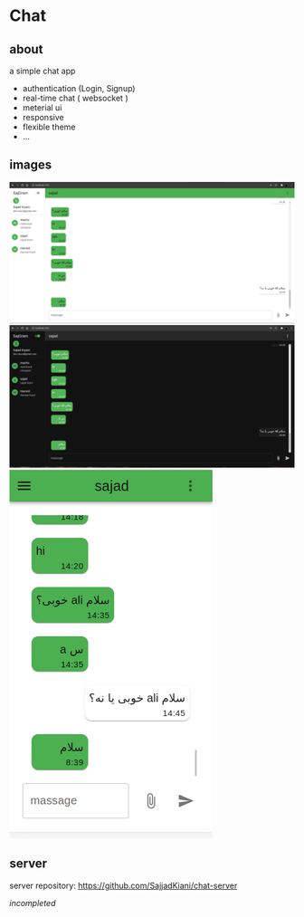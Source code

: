 # Chat 

## about 

a simple chat app

+ authentication (Login, Signup)
+ real-time chat ( websocket )
+ meterial ui
+ responsive
+ flexible theme
+ ...

## images

<img src='/pics/1.png' with='70%' />
<img src='/pics/2.png' with='70%' />
<img src='/pics/3.png' with='70%' />

## server

server repository: https://github.com/SajjadKiani/chat-server


*incompleted*

